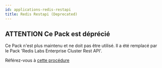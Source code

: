 ```yaml
---
id: applications-redis-restapi
title: Redis Restapi (Deprecated)
---
```


## **ATTENTION** Ce Pack est déprécié

Ce Pack n'est plus maintenu et ne doit pas être utilisé. Il a été remplacé par le Pack 'Redis Labs Enterprise Cluster Rest API'.

Référez-vous à [cette procédure](applications-redis-rlec-restapi.md)